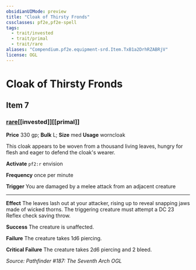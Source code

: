 ```yaml
---
obsidianUIMode: preview
title: "Cloak of Thirsty Fronds"
cssclasses: pf2e,pf2e-spell
tags:
  - trait/invested
  - trait/primal
  - trait/rare
aliases: "Compendium.pf2e.equipment-srd.Item.TxB1a2DrhRZABRjV"
license: OGL
---
```

# Cloak of Thirsty Fronds
## Item 7
### [rare](rare.md "Rare Rarity Trait")[[invested]][[primal]]


**Price** 330 gp; 
**Bulk** L; **Size** med
**Usage** worncloak

This cloak appears to be woven from a thousand living leaves, hungry for flesh and eager to defend the cloak's wearer.

**Activate** `pf2:r` envision

**Frequency** once per minute

**Trigger** You are damaged by a melee attack from an adjacent creature

* * *

**Effect** The leaves lash out at your attacker, rising up to reveal snapping jaws made of wicked thorns. The triggering creature must attempt a DC 23 Reflex check saving throw.

**Success** The creature is unaffected.

**Failure** The creature takes 1d6 piercing.

**Critical Failure** The creature takes 2d6 piercing and 2 bleed.

*Source: Pathfinder #187: The Seventh Arch*
*OGL*